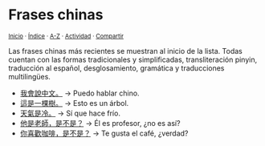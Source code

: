 # Frases chinas
<sup>[Inicio](../index.md) · [Índice](../indices/frases.md) · [A-Z](../indices/alfabetico.md) · [Actividad](../indices/actividad.md) · [Compartir](https://x.com/intent/tweet?text=Frases%20chinas%20desglosadas%2C%20con%20enlaces%20cruzados%20para%20cada%20palabra%2C%20traducci%C3%B3n%2C%20transliteraci%C3%B3n%20pinyin%20y%20gram%C3%A1tica.%0A%E2%86%92%20https%3A%2F%2Fjucardus.github.io%2Findices%2Ffrases-chinas.html%0A%0A%23indcs_jucardus%20%23frss_jucardus%0A%40jucardus)</sup>

Las frases chinas más recientes se muestran al inicio de la lista. Todas cuentan con las formas tradicionales y simplificadas, transliteración pinyin, traducción al español, desglosamiento, gramática y traducciones multilingües.

* [我會說中文。](../contenido/w/o/3/wo3-hui4-shuo1-zhong1-wen2.md) → Puedo hablar chino.
* [這是一棵樹。](../contenido/z/h/e/zhe4-shi4-yi1-ke1-shu4.md) → Esto es un árbol.
* [天氣是冷。](../contenido/t/i/a/tian1-qi4-shi4-leng3.md) → Sí que hace frío.
* [他是老師，是不是？](../contenido/t/a/1/ta1-shi4-lao3-shi1-shi4-bu2-shi4.md) → Él es profesor, ¿no es así?
* [你喜歡咖啡，是不是？](../contenido/n/i/3/ni3-xi3-huan1-ka1-fei1-shi4-bu2-shi4.md) → Te gusta el café, ¿verdad?
